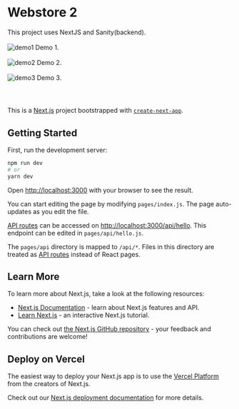 # Webstore 2
This project uses NextJS and Sanity(backend).
<br>
<br>
![demo1](https://user-images.githubusercontent.com/49163212/193785158-552bc92f-8045-4682-9dbb-9dd36ba56955.jpg)
Demo 1.
<br>
<br>
![demo2](https://user-images.githubusercontent.com/49163212/193785602-e5ef3f95-27dd-46d2-9476-87ec30449adf.jpg)
Demo 2.
<br>
<br>
![demo3](https://user-images.githubusercontent.com/49163212/193785614-ca14038b-74fc-4532-990e-51989cf904fb.jpg)
Demo 3.
<br>
<br>

#
This is a [Next.js](https://nextjs.org/) project bootstrapped with [`create-next-app`](https://github.com/vercel/next.js/tree/canary/packages/create-next-app).

## Getting Started

First, run the development server:

```bash
npm run dev
# or
yarn dev
```

Open [http://localhost:3000](http://localhost:3000) with your browser to see the result.

You can start editing the page by modifying `pages/index.js`. The page auto-updates as you edit the file.

[API routes](https://nextjs.org/docs/api-routes/introduction) can be accessed on [http://localhost:3000/api/hello](http://localhost:3000/api/hello). This endpoint can be edited in `pages/api/hello.js`.

The `pages/api` directory is mapped to `/api/*`. Files in this directory are treated as [API routes](https://nextjs.org/docs/api-routes/introduction) instead of React pages.

## Learn More

To learn more about Next.js, take a look at the following resources:

- [Next.js Documentation](https://nextjs.org/docs) - learn about Next.js features and API.
- [Learn Next.js](https://nextjs.org/learn) - an interactive Next.js tutorial.

You can check out [the Next.js GitHub repository](https://github.com/vercel/next.js/) - your feedback and contributions are welcome!

## Deploy on Vercel

The easiest way to deploy your Next.js app is to use the [Vercel Platform](https://vercel.com/new?utm_medium=default-template&filter=next.js&utm_source=create-next-app&utm_campaign=create-next-app-readme) from the creators of Next.js.

Check out our [Next.js deployment documentation](https://nextjs.org/docs/deployment) for more details.
